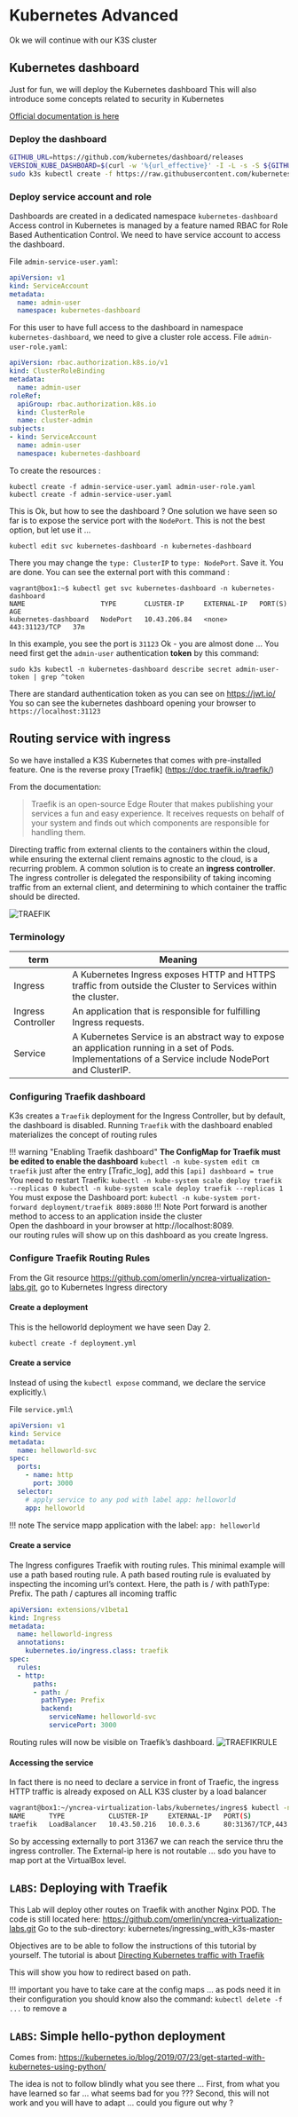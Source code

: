 # Kubernetes Advanced

Ok we will continue with our K3S cluster

## Kubernetes dashboard
Just for fun, we will deploy the Kubernetes dashboard
This will also introduce some concepts related to security in Kubernetes 

[Official documentation is here](https://rancher.com/docs/k3s/latest/en/installation/kube-dashboard/)

### Deploy the dashboard
```bash
GITHUB_URL=https://github.com/kubernetes/dashboard/releases
VERSION_KUBE_DASHBOARD=$(curl -w '%{url_effective}' -I -L -s -S ${GITHUB_URL}/latest -o /dev/null | sed -e 's|.*/||')
sudo k3s kubectl create -f https://raw.githubusercontent.com/kubernetes/dashboard/${VERSION_KUBE_DASHBOARD}/aio/deploy/recommended.yaml
```

### Deploy service account and role
Dashboards are created in a dedicated namespace `kubernetes-dashboard`
Access control in Kubernetes is managed by a feature named RBAC for Role Based Authentication Control.
We need to have service account to access the dashboard.

File `admin-service-user.yaml`:
```yaml
apiVersion: v1
kind: ServiceAccount
metadata:
  name: admin-user
  namespace: kubernetes-dashboard
```
For this user to have full access to the dashboard in namespace `kubernetes-dashboard`, we need to give a cluster role access.
File `admin-user-role.yaml`:
```yaml
apiVersion: rbac.authorization.k8s.io/v1
kind: ClusterRoleBinding
metadata:
  name: admin-user
roleRef:
  apiGroup: rbac.authorization.k8s.io
  kind: ClusterRole
  name: cluster-admin
subjects:
- kind: ServiceAccount
  name: admin-user
  namespace: kubernetes-dashboard
```
To create the resources :
```
kubectl create -f admin-service-user.yaml admin-user-role.yaml
kubectl create -f admin-service-user.yaml
```
This is Ok, but how to see the dashboard ? 
One solution we have seen so far is to expose the service port with the `NodePort`.
This is not the best option, but let use it ...
```
kubectl edit svc kubernetes-dashboard -n kubernetes-dashboard
```
There you may change the `type: ClusterIP` to `type: NodePort`. Save it. You are done.
You can see the external port with this command :
```
vagrant@box1:~$ kubectl get svc kubernetes-dashboard -n kubernetes-dashboard
NAME                   TYPE       CLUSTER-IP     EXTERNAL-IP   PORT(S)         AGE
kubernetes-dashboard   NodePort   10.43.206.84   <none>        443:31123/TCP   37m
```
In this example, you see the port is `31123`
Ok - you are almost done ...
You need first get the `admin-user` authentication **token** by this command:
```
sudo k3s kubectl -n kubernetes-dashboard describe secret admin-user-token | grep ^token
```
There are standard authentication token as you can see on https://jwt.io/
You so can see the kubernetes dashboard opening your browser to `https://localhost:31123`

## Routing service with ingress

So we have installed a K3S Kubernetes that comes with pre-installed feature.
One is the reverse proxy [Traefik] (https://doc.traefik.io/traefik/)

From the documentation:
> Traefik is an open-source Edge Router that makes publishing your services a fun and easy experience. It receives requests on behalf of your system and finds out which components are responsible for handling them.

Directing traffic from external clients to the containers within the cloud, while ensuring the external client remains agnostic to the cloud, is a recurring problem. 
A common solution is to create an **ingress controller**.
The ingress controller is delegated the responsibility of taking incoming traffic from an external client, and determining to which container the traffic should be directed.

![TRAEFIK](./files/kubernetes/traefik.png "Traefik")

### Terminology

**term**       | **Meaning**  |
---------------|--------------|
|Ingress| A Kubernetes Ingress exposes HTTP and HTTPS traffic from outside the Cluster to Services within the cluster.|
|Ingress Controller| An application that is responsible for fulfilling Ingress requests.|
|Service| A Kubernetes Service is an abstract way to expose an application running in a set of Pods. Implementations of a Service include NodePort and ClusterIP.|

### Configuring Traefik dashboard
K3s creates a `Traefik` deployment for the Ingress Controller, but by default, the dashboard is disabled. 
Running `Traefik` with the dashboard enabled materializes the concept of routing rules

!!! warning "Enabling Traefik dashboard"
    **The ConfigMap for Traefik must be edited to enable the dashboard**
    ```
    kubectl -n kube-system edit cm traefik
    ```
    just after the entry [Trafic_log], add this
    ```
    [api]
    dashboard = true
    ```
    You need to restart Traefik:
    ```
    kubectl -n kube-system scale deploy traefik --replicas 0
    kubectl -n kube-system scale deploy traefik --replicas 1
    ```
    You must expose the Dashboard port:
    ```
    kubectl -n kube-system port-forward deployment/traefik 8089:8080
    ```
!!! Note
    Port forward is another method to access to an application inside the cluster\
    Open the dashboard in your browser at http://localhost:8089. \
    our routing rules will show up on this dashboard as you create Ingress.
        

### Configure Traefik Routing Rules

From the Git resource https://github.com/omerlin/yncrea-virtualization-labs.git, go to Kubernetes Ingress directory

#### Create a deployment

This is the helloworld deployment we have seen Day 2.
```
kubectl create -f deployment.yml
```

#### Create a service
Instead of using the `kubectl expose` command, we declare the service explicitly.\

File `service.yml`:\

```yaml hl_lines=11
apiVersion: v1
kind: Service
metadata:
  name: helloworld-svc
spec:
  ports:
    - name: http
      port: 3000
  selector:
    # apply service to any pod with label app: helloworld
    app: helloworld
```

!!! note
    The service mapp application with the label: `app: helloworld`

#### Create a service

The Ingress configures Traefik with routing rules. 
This minimal example will use a path based routing rule. 
A path based routing rule is evaluated by inspecting the incoming url’s context. 
Here, the path is / with pathType: Prefix. The path / captures all incoming traffic

```yaml
apiVersion: extensions/v1beta1
kind: Ingress
metadata:
  name: helloworld-ingress
  annotations:
    kubernetes.io/ingress.class: traefik
spec:
  rules:
  - http:
      paths:
      - path: /
        pathType: Prefix
        backend:
          serviceName: helloworld-svc
          servicePort: 3000
```

Routing rules will now be visible on Traefik’s dashboard.
![TRAEFIKRULE](./files/kubernetes/traefic_admin.png "Traefik rule")

#### Accessing the service

In fact there is no need to declare a service in front of Traefic, 
the ingress HTTP traffic is already exposed on ALL K3S cluster by a load balancer

```bash
vagrant@box1:~/yncrea-virtualization-labs/kubernetes/ingres$ kubectl -n kube-system get svc traefik
NAME      TYPE           CLUSTER-IP     EXTERNAL-IP   PORT(S)                      AGE
traefik   LoadBalancer   10.43.50.216   10.0.3.6      80:31367/TCP,443:31319/TCP   7h48m
```

So by accessing externally to port 31367 we can reach the service thru the ingress controller.
The External-ip here is not routable ... sdo you have to map port at the VirtualBox level.

## `LABS`: Deploying with Traefik

This Lab will deploy other routes on Traefik with another Nginx POD.
The code is still located here: https://github.com/omerlin/yncrea-virtualization-labs.git
Go to the sub-directory: kubernetes/ingressing_with_k3s-master

Objectives are to be able to follow the instructions of this tutorial by yourself.
The tutorial is about [Directing Kubernetes traffic with Traefik](https://opensource.com/article/20/3/kubernetes-traefik#comments)

This will show you how to redirect based on path.

!!! important
    you have to take care at the config maps ... as pods need it in their configuration
    you should know also the command: `kubectl delete -f ...` to remove a 

## `LABS`: Simple hello-python deployment

Comes from: https://kubernetes.io/blog/2019/07/23/get-started-with-kubernetes-using-python/

The idea is not to follow blindly what you see there ...
First, from what you have learned so far ... what seems bad for you ???
Second, this will not work and you will have to adapt ... could you figure out why ?